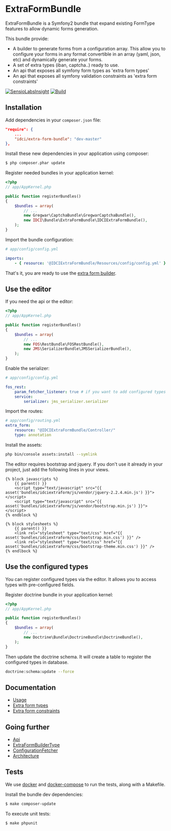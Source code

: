 ExtraFormBundle
===============

ExtraFormBundle is a Symfony2 bundle that expand existing FormType features to allow dynamic forms generation.

This bundle provide:
* A builder to generate forms from a configuration array. This allow you to configure your forms in any format convertible in an array (yaml, json, etc) and dynamically generate your forms.
* A set of extra types (iban, captcha..) ready to use.
* An api that exposes all symfony form types as 'extra form types'
* An api that exposes all symfony validation constraints as 'extra form constraints'

[![SensioLabsInsight][insight-image]][insight-url]
[![Build][build-image]][build-url]

Installation
------------

Add dependencies in your `composer.json` file:
```json
"require": {
    ...
    "idci/extra-form-bundle": "dev-master"
},
```

Install these new dependencies in your application using composer:
```sh
$ php composer.phar update
```

Register needed bundles in your application kernel:
```php
<?php
// app/AppKernel.php

public function registerBundles()
{
    $bundles = array(
        // ...
        new Gregwar\CaptchaBundle\GregwarCaptchaBundle(),
        new IDCI\Bundle\ExtraFormBundle\IDCIExtraFormBundle(),
    );
}
```

Import the bundle configuration:
```yml
# app/config/config.yml

imports:
    - { resource: '@IDCIExtraFormBundle/Resources/config/config.yml' }
```

That's it, you are ready to use the [extra form builder](Resources/doc/usage.md).

Use the editor
--------------

If you need the api or the editor:

```php
<?php
// app/AppKernel.php

public function registerBundles()
{
    $bundles = array(
        // ...
        new FOS\RestBundle\FOSRestBundle(),
        new JMS\SerializerBundle\JMSSerializerBundle(),
    );
}
```

Enable the serializer:

```yml
# app/config/config.yml

fos_rest:
    param_fetcher_listener: true # if you want to add configured types
    service:
        serializer: jms_serializer.serializer
```

Import the routes:
```yml
# app/config/routing.yml
extra_form:
    resource: "@IDCIExtraFormBundle/Controller/"
    type: annotation
```

Install the assets:
```sh
php bin/console assets:install --symlink
```

The editor requires bootstrap and jquery. If you don't use it already in your project, just add the following lines in your views.

```twig
{% block javascripts %}
    {{ parent() }}
    <script type="text/javascript" src="{{ asset('bundles/idciextraform/js/vendor/jquery-2.2.4.min.js') }}"></script>
    <script type="text/javascript" src="{{ asset('bundles/idciextraform/js/vendor/bootstrap.min.js') }}"></script>
{% endblock %}

{% block stylesheets %}
    {{ parent() }}
    <link rel="stylesheet" type="text/css" href="{{ asset('bundles/idciextraform/css/bootstrap.min.css') }}" />
    <link rel="stylesheet" type="text/css" href="{{ asset('bundles/idciextraform/css/bootstrap-theme.min.css') }}" />
{% endlbock %}
```

Use the configured types
------------------------

You can register configured types via the editor. It allows you to access types with pre-configured fields.

Register doctrine bundle in your application kernel:
```php
<?php
// app/AppKernel.php

public function registerBundles()
{
    $bundles = array(
        // ...
        new Doctrine\Bundle\DoctrineBundle\DoctrineBundle(),
    );
}
```

Then update the doctrine schema. It will create a table to register the configured types in database.
```sh
doctrine:schema:update --force
```

Documentation
-------------

* [Usage](Resources/doc/usage.md)
* [Extra form types](Resources/doc/extra_form_type.md)
* [Extra form constraints](Resources/doc/extra_form_constraint.md)

Going further
-------------

* [Api](Resources/doc/api.md)
* [ExtraFormBuilderType](Resources/doc/extra_form_builder_type.md)
* [ConfigurationFetcher](Resources/doc/configuration_fetcher.md)
* [Architecture](Resources/doc/architecture.md)

Tests
-----

We use [docker](https://docs.docker.com/engine/installation/) and [docker-compose](https://docs.docker.com/compose/install/) to run the tests, along with a Makefile.

Install the bundle dev dependencies:
```sh
$ make composer-update
```

To execute unit tests:
```sh
$ make phpunit
```

[build-image]: https://img.shields.io/travis/IDCI-Consulting/ExtraFormBundle.svg?style=flat
[build-url]: https://travis-ci.org/IDCI-Consulting/ExtraFormBundle
[insight-image]: https://insight.sensiolabs.com/projects/6b163476-64da-450a-8c34-3b1e5225bde2/mini.png
[insight-url]: https://insight.sensiolabs.com/projects/6b163476-64da-450a-8c34-3b1e5225bde2
